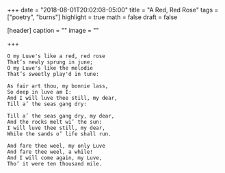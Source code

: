 +++
date = "2018-08-01T20:02:08-05:00"
title = "A Red, Red Rose"
tags = ["poetry", "burns"]
highlight = true
math = false
draft = false

[header]
  caption = ""
  image = ""

+++

```text
O my Luve's like a red, red rose
That’s newly sprung in june;
O my Luve's like the melodie
That’s sweetly play'd in tune:

As fair art thou, my bonnie lass,
So deep in luve am I:
And I will luve thee still, my dear,
Till a’ the seas gang dry:

Till a’ the seas gang dry, my dear,
And the rocks melt wi’ the sun:
I will luve thee still, my dear,
While the sands o’ life shall run.

And fare thee weel, my only Luve
And fare thee weel, a while!
And I will come again, my Luve,
Tho’ it were ten thousand mile.
```
